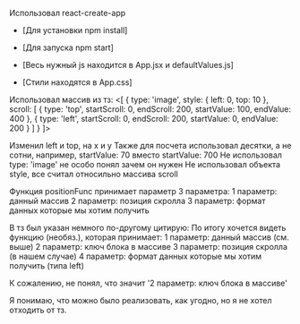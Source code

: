 Использовал react-create-app

- [Для установки npm install]
- [Для запуска npm start]

- [Весь нужный js находится в App.jsx и defaultValues.js]
- [Стили находятся в App.css]

Использовал массив из тз:
	<[
		{
			type: 'image',
			style: {
				left: 0,
				top: 10
			},
			scroll: [
				{
					type: 'top',
					startScroll: 0,
					endScroll: 200,
					startValue: 100,
					endValue: 400
				},
				{
					type: 'left',
					startScroll: 0,
					endScroll: 200,
					startValue: 0,
					endValue: 200
				}
			]
		}
	]>

Изменил left и top, на x и y
Также для посчета использовал десятки, а не сотни, например, startValue: 70 вместо startValue: 700
Не использовал type: 'image' не особо понял зачем он нужен
Не использовал объекта style, все считал относильно массива scroll

Функция positionFunc принимает параметр 3 параметра:
1 параметр: данный массив
2 параметр: позиция скролла
3 параметр: формат данных которые мы хотим получить

В тз был указан немного по-другому цитирую:
	По итогу хочется видеть функцию (необяз.), которая принимает:
	1 параметр: данный массив (см. выше)
	2 параметр: ключ блока в массиве 
	3 параметр: позиция скролла (в нашем случае) 
	4 параметр: формат данных которые мы хотим получить (типа left)

К сожалению, не понял, что значит '2 параметр: ключ блока в массиве'

Я понимаю, что можно было реализовать, как угодно, но я не хотел отходить от тз.